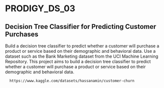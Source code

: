 # PRODIGY_DS_03


## Decision Tree Classifier for Predicting Customer Purchases

Build a decision tree classifier to predict whether a customer will purchase a product or service based on their demographic and behavioral data. Use a dataset such as the Bank Marketing dataset from the UCI Machine Learning Repository. This project aims to build a decision tree classifier to predict whether a customer will purchase a product or service based on their demographic and behavioral data.

```bash
  https://www.kaggle.com/datasets/hassanamin/customer-churn
